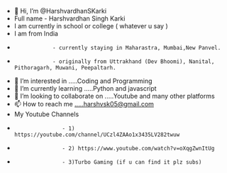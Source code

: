 - 👋 Hi, I’m @HarshvardhanSKarki
- Full name - Harshvardhan Singh Karki
- I am currently in school or college ( whatever u say )
- I am from India 
-                 - currently staying in Maharastra, Mumbai,New Panvel.
-                 - originally from Uttrakhand (Dev Bhoomi), Nanital, Pithoragarh, Muwani, Peepaltarh.
- 👀 I’m interested in .....Coding and Programming  
- 🌱 I’m currently learning .....Python and javascript
- 💞️ I’m looking to collaborate on .....Youtube and many other platforms
- 📫 How to reach me .....harshvsk05@gmail.com
- My Youtube Channels
-                    - 1) https://youtube.com/channel/UCzl4ZAAo1x3435LV282twuw
-                    - 2) https://www.youtube.com/watch?v=oXqgZwnItUg
-                    - 3)Turbo Gaming (if u can find it plz subs)
<!---
HarshvardhanSKarki/HarshvardhanSKarki is a ✨ special ✨ repository because its `README.md` (this file) appears on your GitHub profile.
You can click the Preview link to take a look at your changes.
--->
